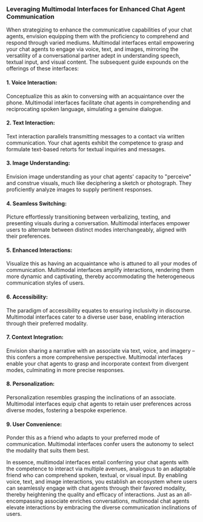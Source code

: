 ### Leveraging Multimodal Interfaces for Enhanced Chat Agent Communication

When strategizing to enhance the communicative capabilities of your chat agents, envision equipping them with the proficiency to comprehend and respond through varied mediums. Multimodal interfaces entail empowering your chat agents to engage via voice, text, and images, mirroring the versatility of a conversational partner adept in understanding speech, textual input, and visual content. The subsequent guide expounds on the offerings of these interfaces:

#### 1. Voice Interaction:
Conceptualize this as akin to conversing with an acquaintance over the phone. Multimodal interfaces facilitate chat agents in comprehending and reciprocating spoken language, simulating a genuine dialogue.

#### 2. Text Interaction:
Text interaction parallels transmitting messages to a contact via written communication. Your chat agents exhibit the competence to grasp and formulate text-based retorts for textual inquiries and messages.

#### 3. Image Understanding:
Envision image understanding as your chat agents' capacity to "perceive" and construe visuals, much like deciphering a sketch or photograph. They proficiently analyze images to supply pertinent responses.

#### 4. Seamless Switching:
Picture effortlessly transitioning between verbalizing, texting, and presenting visuals during a conversation. Multimodal interfaces empower users to alternate between distinct modes interchangeably, aligned with their preferences.

#### 5. Enhanced Interactions:
Visualize this as having an acquaintance who is attuned to all your modes of communication. Multimodal interfaces amplify interactions, rendering them more dynamic and captivating, thereby accommodating the heterogeneous communication styles of users.

#### 6. Accessibility:
The paradigm of accessibility equates to ensuring inclusivity in discourse. Multimodal interfaces cater to a diverse user base, enabling interaction through their preferred modality.

#### 7. Context Integration:
Envision sharing a narrative with an associate via text, voice, and imagery – this confers a more comprehensive perspective. Multimodal interfaces enable your chat agents to grasp and incorporate context from divergent modes, culminating in more precise responses.

#### 8. Personalization:
Personalization resembles grasping the inclinations of an associate. Multimodal interfaces equip chat agents to retain user preferences across diverse modes, fostering a bespoke experience.

#### 9. User Convenience:
Ponder this as a friend who adapts to your preferred mode of communication. Multimodal interfaces confer users the autonomy to select the modality that suits them best.

In essence, multimodal interfaces entail conferring your chat agents with the competence to interact via multiple avenues, analogous to an adaptable friend who can comprehend spoken, textual, or visual input. By enabling voice, text, and image interactions, you establish an ecosystem where users can seamlessly engage with chat agents through their favored modality, thereby heightening the quality and efficacy of interactions. Just as an all-encompassing associate enriches conversations, multimodal chat agents elevate interactions by embracing the diverse communication inclinations of users.